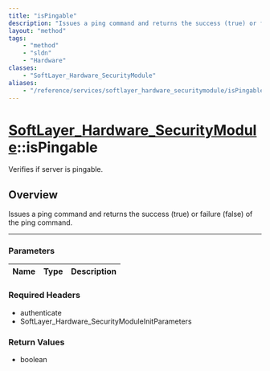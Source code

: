 ```yaml
---
title: "isPingable"
description: "Issues a ping command and returns the success (true) or failure (false) of the ping command."
layout: "method"
tags:
    - "method"
    - "sldn"
    - "Hardware"
classes:
    - "SoftLayer_Hardware_SecurityModule"
aliases:
    - "/reference/services/softlayer_hardware_securitymodule/isPingable"
---
```

# [SoftLayer_Hardware_SecurityModule](/reference/services/SoftLayer_Hardware_SecurityModule)::isPingable

Verifies if server is pingable.


## Overview 
Issues a ping command and returns the success (true) or failure (false) of the ping command. 

-----

### Parameters 
|Name | Type | Description |
| --- | --- | --- |


### Required Headers
* authenticate
* SoftLayer_Hardware_SecurityModuleInitParameters


### Return Values
* boolean





